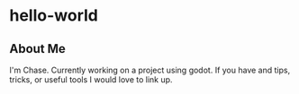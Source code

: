 # hello-world
## About Me
I'm Chase. Currently working on a project using godot. If you have and tips, tricks, or useful tools I would love to link up. 
